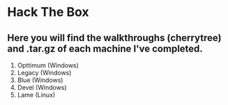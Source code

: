 # Hack The Box 

## Here you will find the walkthroughs (cherrytree) and .tar.gz of each machine I've completed.

1. Opttimum (Windows)
2. Legacy (Windows)
3. Blue (Windows)
4. Devel (Windows)
5. Lame (Linux)